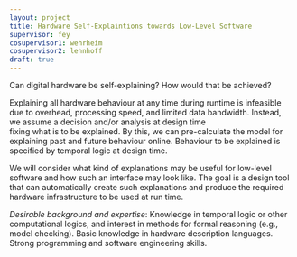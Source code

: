 ```yaml
---
layout: project
title: Hardware Self-Explaintions towards Low-Level Software
supervisor: fey
cosupervisor1: wehrheim
cosupervisor2: lehnhoff
draft: true
---
```


Can digital hardware be self-explaining? How would that be achieved? 

Explaining all hardware behaviour at any time during runtime is infeasible due to overhead, processing speed, and limited data bandwidth. Instead,
we assume a decision and/or analysis at design time  
fixing what is to be explained. By this, we can pre-calculate the model for explaining past and future behaviour online. Behaviour to be explained is specified by temporal logic at design time.

We will consider what kind of explanations may be useful for low-level software and how such an interface may look like. The goal is a design tool that can automatically create such explanations and produce the required hardware infrastructure to be used at run time.

<em>Desirable background and expertise</em>:
Knowledge in temporal logic or other computational logics, and interest in methods for formal reasoning (e.g., model checking).
Basic knowledge in hardware description languages. Strong programming and software engineering skills.
